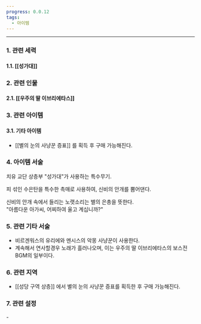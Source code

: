 ```yaml
---
progress: 0.0.12
tags:
  - 아이템
---
```

---
### 1. 관련 세력 
#### 1.1. [[성가대]]

### 2. 관련 인물
#### 2.1. [[우주의 딸 이브리에타스]]

### 3. 관련 아이템
#### 3.1. 기타 아이템
- [[별의 눈의 사냥꾼 증표]] 를 획득 후 구매 가능해진다.

### 4. 아이템 서술
치유 교단 상층부 "성가대"가 사용하는 특수무기.  
  
피 섞인 수은탄을 특수한 촉매로 사용하여, 신비의 안개를 뿜어댄다.  
  
신비의 안개 속에서 들리는 노랫소리는 별의 은총을 뜻한다.  
"아름다운 아가씨, 어찌하여 울고 계십니까?"

### 5. 관련 기타 서술
- 비르겐워스의 유리에와 멘시스의 악몽 사냥꾼이 사용한다.
- 계속해서 연사할경우 노래가 흘러나오며, 이는 우주의 딸 이브리에타스의 보스전 BGM의 일부이다.

### 6. 관련 지역
- [[성당 구역 상층]] 에서 별의 눈의 사냥꾼 증표를 획득한 후 구매 가능해진다.

### 7. 관련 설정
\-